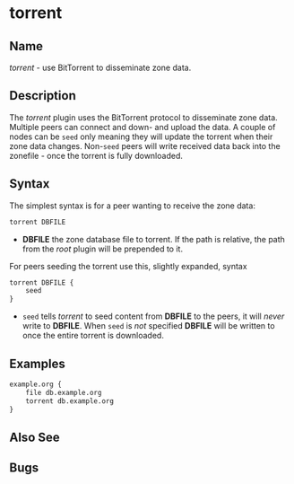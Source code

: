 # torrent

## Name

*torrent* - use BitTorrent to disseminate zone data.

## Description

The *torrent* plugin uses the BitTorrent protocol to disseminate zone data. Multiple peers can
connect and down- and upload the data. A couple of nodes can be `seed` only meaning they will update
the torrent when their zone data changes. Non-`seed` peers will write received data back into the
zonefile - once the torrent is fully downloaded.

## Syntax

The simplest syntax is for a peer wanting to receive the zone data:

~~~ txt
torrent DBFILE
~~~

*  **DBFILE** the zone database file to torrent. If the path is relative, the path from the
   *root* plugin will be prepended to it.

For peers seeding the torrent use this, slightly expanded, syntax

~~~ txt
torrent DBFILE {
    seed
}
~~~

* `seed` tells *torrent* to seed content from **DBFILE** to the peers, it will _never_ write to
  **DBFILE**. When `seed` is _not_ specified **DBFILE** will be written to once the entire torrent
  is downloaded.

## Examples

~~~ txt
example.org {
    file db.example.org
    torrent db.example.org
}
~~~

## Also See

## Bugs
